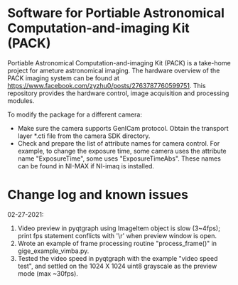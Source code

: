 # Software for Portiable Astronomical Computation-and-imaging Kit (PACK)
Portiable Astronomical Computation-and-imaging Kit (PACK) is a take-home project for ameture astronomical imaging. The hardware overview of the PACK imaging system can be found at https://www.facebook.com/zyzhu0/posts/2763787760599751. This repository provides the hardware control, image acquisition and processing modules.

To modify the package for a different camera:
* Make sure the camera supports GenICam protocol. Obtain the transport layer *.cti file from the camera SDK directory.
* Check and prepare the list of attribute names for camera control. For example, to change the exposure time, some camera uses the attribute name "ExposureTime", some uses "ExposureTimeAbs". These names can be found in NI-MAX if NI-imaq is installed.

# Change log and known issues
02-27-2021:
1. Video preview in pyqtgraph using ImageItem object is slow (3~4fps); print fps statement conflicts with '\r' when preview window is open.
2. Wrote an example of frame processing routine "process_frame()" in gige_example_vimba.py.
3. Tested the video speed in pyqtgraph with the example "video speed test", and settled on the 1024 X 1024 uint8 grayscale as the preview mode (max ~30fps).